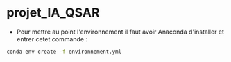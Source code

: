 # projet_IA_QSAR


- Pour mettre au point l'environnement il faut avoir Anaconda d'installer et entrer cetet commande :

```bash
conda env create -f environnement.yml
```